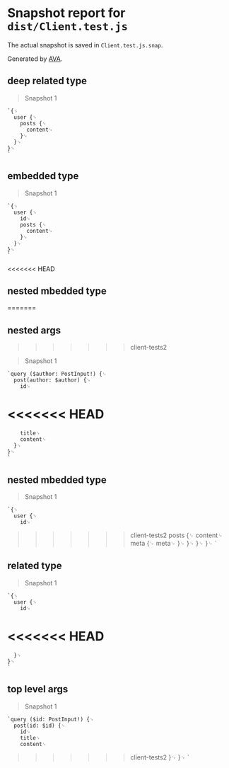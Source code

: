# Snapshot report for `dist/Client.test.js`

The actual snapshot is saved in `Client.test.js.snap`.

Generated by [AVA](https://ava.li).

## deep related type

> Snapshot 1

    `{␊
      user {␊
        posts {␊
          content␊
        }␊
      }␊
    }␊
    `

## embedded type

> Snapshot 1

    `{␊
      user {␊
        id␊
        posts {␊
          content␊
        }␊
      }␊
    }␊
    `

<<<<<<< HEAD
## nested mbedded type
=======
## nested args
>>>>>>> client-tests2

> Snapshot 1

    `query ($author: PostInput!) {␊
      post(author: $author) {␊
        id␊
<<<<<<< HEAD
=======
        title␊
        content␊
      }␊
    }␊
    `

## nested mbedded type

> Snapshot 1

    `{␊
      user {␊
        id␊
>>>>>>> client-tests2
        posts {␊
          content␊
          meta {␊
            meta␊
          }␊
        }␊
      }␊
    }␊
    `

## related type

> Snapshot 1

    `{␊
      user {␊
        id␊
<<<<<<< HEAD
=======
      }␊
    }␊
    `

## top level args

> Snapshot 1

    `query ($id: PostInput!) {␊
      post(id: $id) {␊
        id␊
        title␊
        content␊
>>>>>>> client-tests2
      }␊
    }␊
    `
